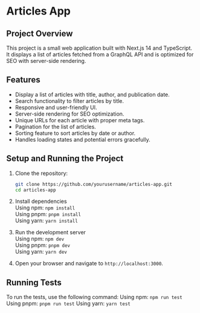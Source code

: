 # Articles App

## Project Overview

This project is a small web application built with Next.js 14 and TypeScript. It displays a list of articles fetched from a GraphQL API and is optimized for SEO with server-side rendering.

## Features

- Display a list of articles with title, author, and publication date.
- Search functionality to filter articles by title.
- Responsive and user-friendly UI.
- Server-side rendering for SEO optimization.
- Unique URLs for each article with proper meta tags.
- Pagination for the list of articles.
- Sorting feature to sort articles by date or author.
- Handles loading states and potential errors gracefully.

## Setup and Running the Project

1. Clone the repository:

   ```bash
   git clone https://github.com/yourusername/articles-app.git
   cd articles-app

   ```

2. Install dependencies<br />
   Using npm:
   `npm install`<br />
   Using pnpm:
   `pnpm install`<br />
   Using yarn:
   `yarn install`<br />

4. Run the development server<br />
   Using npm:
   `npm dev`<br />
   Using pnpm:
   `pnpm dev`<br />
   Using yarn:
   `yarn dev`

5. Open your browser and navigate to `http://localhost:3000`.

## Running Tests
   To run the tests, use the following command:
   Using npm:
   `npm run test`
   Using pnpm:
   `pnpm run test`
   Using yarn:
   `yarn test`
